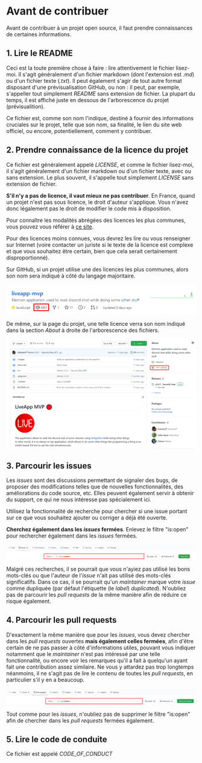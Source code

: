 # Avant de contribuer

Avant de contribuer à un projet open source, il faut prendre connaissances de certaines informations.

## 1. Lire le README

Ceci est la toute première chose à faire : lire attentivement le fichier lisez-moi. Il s'agit généralement d'un fichier markdown (dont l'extension est *.md*) ou d'un fichier texte (*.txt*). Il peut également s'agir de tout autre format disposant d'une prévisualisation GitHub, ou non : il peut, par exemple, s'appeller tout simplement *README* sans extension de fichier. La plupart du temps, il est affiché juste en dessous de l'arborescence du projet (prévisualition).

Ce fichier est, comme son nom l'indique, destiné à fournir des informations cruciales sur le projet, telle que son nom, sa finalité, le lien du site web officiel, ou encore, potentiellement, comment y contribuer.

## 2. Prendre connaissance de la licence du projet

Ce fichier est généralement appelé *LICENSE*, et comme le fichier lisez-moi, il s'agit généralement d'un fichier markdown ou d'un fichier texte, avec ou sans extension.
Le plus souvent, il s'appelle tout simplement *LICENSE* sans extension de fichier.

**S'il n'y a pas de licence, il vaut mieux ne pas contribuer**.
En France, quand un projet n'est pas sous licence, le droit d'auteur s'applique. Vous n'avez donc légalement pas le droit de modifier le code mis à disposition.

Pour connaître les modalités abrégées des licences les plus communes, vous pouvez vous référer à [ce site](https://choosealicense.com/licenses/).

Pour des licences moins connues, vous devrez les lire ou vous renseigner sur Internet (voire contacter un juriste si le texte de la licence est complexe et que vous souhaitez être certain, bien que cela serait certainement disproportionné).

Sur GitHub, si un projet utilise une des licences les plus communes, alors son nom sera indiqué à côté du langage majoritaire.

![Licence preview 1](.images/licence_usuelle_preview1.png)

De même, sur la page du projet, une telle licence verra son nom indiqué dans la section *About* à droite de l'arborescence des fichiers.

![Licence preview 2](.images/licence_usuelle_preview2.png)

## 3. Parcourir les issues

Les *issues* sont des discussions permettant de signaler des bugs, de proposer des modifications telles que de nouvelles fonctionnalités, des améliorations du code source, etc.
Elles peuvent également servir à obtenir du support, ce qui ne nous intéresse pas spécialement ici.

Utilisez la fonctionnalité de recherche pour chercher si une issue portant sur ce que vous souhaitez ajouter ou corriger a déjà été ouverte.

**Cherchez également dans les *issues* fermées**. Enlevez le filtre "is:open" pour rechercher également dans les *issues* fermées.

![Rechercher dans les issues](.images/chercher_issues.png)

Malgré ces recherches, il se pourrait que vous n'ayiez pas utilisé les bons mots-clés ou que l'auteur de l'*issue* n'ait pas utilisé des mots-clés significatifs. Dans ce cas, il se pourrait qu'un *maintainer* marque votre *issue* comme dupliquée (par défaut l'étiquette (le *label*) *duplicated*). N'oubliez pas de parcourir les *pull requests* de la même manière afin de réduire ce risque également.

## 4. Parcourir les pull requests

D'exactement la même manière que pour les *issues*, vous devez chercher dans les *pull requests* ouvertes **mais également celles fermées**, afin d'être certain de ne pas passer à côté d'informations utiles, pouvant vous indiquer notamment que le *maintainer* n'est pas intéressé par une telle fonctionnalité, ou encore voir les remarques qu'il a fait à quelqu'un ayant fait une contribution assez similaire. Ne vous y attardez pas trop longtemps néanmoins, il ne s'agit pas de lire le contenu de toutes les *pull requests*, en particulier s'il y en a beaucoup.

![Rechercher dans les pull requests](.images/chercher_pr.png)

Tout comme pour les *issues*, n'oubliez pas de supprimer le filtre "is:open" afin de chercher dans les *pull requests* fermées également.

## 5. Lire le code de conduite

Ce fichier est appelé *CODE_OF_CONDUCT*
